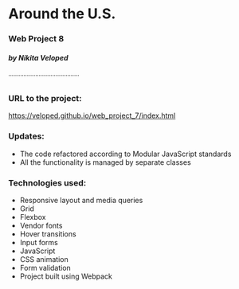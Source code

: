 # Around the U.S.
### Web Project 8
##### by Nikita Veloped
˙˙˙˙˙˙˙˙˙˙˙˙˙˙˙˙˙˙˙˙˙˙˙˙˙˙˙˙˙˙˙˙˙˙˙˙˙˙˙˙˙˙
### URL to the project:

https://veloped.github.io/web_project_7/index.html

### Updates:

* The code refactored according to Modular JavaScript standards 
* All the functionality is managed by separate classes

### Technologies used:

* Responsive layout and media queries
* Grid
* Flexbox
* Vendor fonts
* Hover transitions
* Input forms
* JavaScript
* CSS animation
* Form validation
* Project built using Webpack
